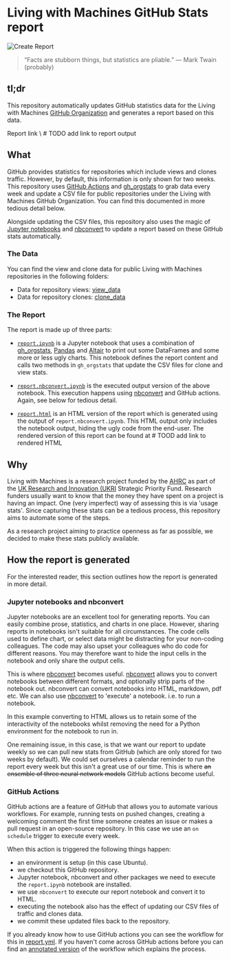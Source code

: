 # Living with Machines GitHub Stats report

![Create Report](https://github.com/davanstrien/lwm_github_stats_report/workflows/Create%20Report/badge.svg)

> “Facts are stubborn things, but statistics are pliable.” ― Mark Twain (probably)

## tl;dr

This repository automatically updates GitHub statistics data for the Living with Machines [GitHub Organization](https://github.com/Living-with-machines) and generates a report based on this data.

Report link \ # TODO add link to report output

## What

GitHub provides statistics for repositories which include views and clones traffic. However, by default, this information is only shown for two weeks. This repository uses [GitHub Actions](https://github.com/features/actions) and [gh_orgstats](https://github.com/Living-with-machines/gh_orgstats) to grab data every week and update a CSV file for public repositories under the Living with Machines GitHub Organization. You can find this documented in more tedious detail below.

Alongside updating the CSV files, this repository also uses the magic of [Jupyter notebooks](https://jupyter.org/) and [nbconvert](https://github.com/jupyter/nbconvert) to update a report based on these GitHub stats automatically.

### The Data

You can find the view and clone data for public Living with Machines repositories in the following folders:

- Data for repository views: [view_data](view_data/)
- Data for repository clones: [clone_data](clone_data/)

### The Report

The report is made up of three parts:

- [`report.ipynb`](report.ipynb) is a Jupyter notebook that uses a combination of [gh_orgstats](https://github.com/Living-with-machines/gh_orgstats), [Pandas](pandas.pydata.org/) and [Altair](altair-viz.github.io/) to print out some DataFrames and some more or less ugly charts. This notebook defines the report content and calls two methods in `gh_orgstats` that update the CSV files for clone and view stats. 

- [`report.nbconvert.ipynb`](report.nbconvert.ipynb) is the executed output version of the above notebook. This execution happens using [nbconvert](https://github.com/jupyter/nbconvert) and GitHub actions. Again, see below for tedious detail. 

- [`report.html`](docs/report.html) is an HTML version of the report which is generated using the output of `report.nbconvert.ipynb`. This HTML output only includes the notebook output, hiding the ugly code from the end-user. The rendered version of this report can be found at \# TOOD add link to rendered HTML

## Why

Living with Machines is a research project funded by the [AHRC](https://ahrc.ukri.org/funding/research/) as part of the [UK Research and Innovation (UKRI](https://www.ukri.org/) Strategic Priority Fund. Research funders usually want to know that the money they have spent on a project is having an impact. One (very imperfect) way of assessing this is via 'usage stats'. Since capturing these stats can be a tedious process, this repository aims to automate some of the steps.

As a research project aiming to practice openness as far as possible, we decided to make these stats publicly available.

## How the report is generated

For the interested reader, this section outlines how the report is generated in more detail.

### Jupyter notebooks and nbconvert

Jupyter notebooks are an excellent tool for generating reports. You can easily combine prose, statistics, and charts in one place. However, sharing reports in notebooks isn't suitable for all circumstances. The code cells used to define chart, or select data might be distracting for your non-coding colleagues. The code may also upset your colleagues who do code for different reasons. You may therefore want to hide the input cells in the notebook and only share the output cells.

This is where [nbconvert](https://github.com/jupyter/nbconvert) becomes useful. [nbconvert](https://github.com/jupyter/nbconvert) allows you to convert notebooks between different formats, and optionally strip parts of the notebook out. nbconvert can convert notebooks into HTML, markdown, pdf etc. We can also use [nbconvert](https://github.com/jupyter/nbconvert) to 'execute' a notebook. i.e. to run a notebook.

In this example converting to HTML allows us to retain some of the interactivity of the notebooks whilst removing the need for a Python environment for the notebook to run in.

One remaining issue, in this case, is that we want our report to update weekly so we can pull new stats from GitHub (which are only stored for two weeks by default). We could set ourselves a calendar reminder to run the report every week but this isn't a great use of our time. This is where ~~an ensemble of three neural network models~~ GitHub actions become useful.

### GitHub Actions

GitHub actions are a feature of GitHub that allows you to automate various workflows. For example, running tests on pushed changes, creating a welcoming comment the first time someone creates an issue or makes a pull request in an open-source repository. In this case we use an `on schedule` trigger to execute every week.

When this action is triggered the following things happen:

- an environment is setup (in this case Ubuntu).
- we checkout this GitHub repository.
- Jupyter notebook, nbconvert and other packages we need to execute the `report.ipynb` notebook are installed.
- we use `nbconvert` to execute our report notebook and convert it to HTML.
- executing the notebook also has the effect of updating our CSV files of traffic and clones data.
- we commit these updated files back to the repository.

If you already know how to use GitHub actions you can see the workflow for this in [report.yml](./github/workflows/report.yml). If you haven't come across GitHub actions before you can find an [annotated version](action_overview.md) of the workflow which explains the process. 
